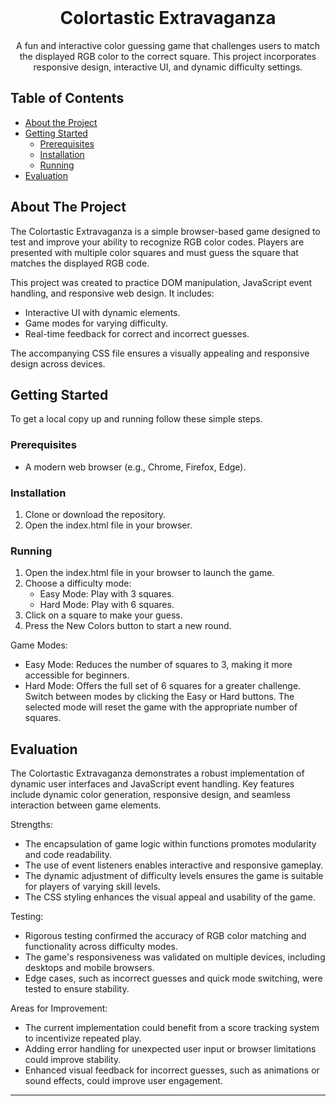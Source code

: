 <br />
<p align="center">
  <h1 align="center">Colortastic Extravaganza</h1>

  <p align="center">
    A fun and interactive color guessing game that challenges users to match the displayed RGB color to the correct square. This project incorporates responsive design, interactive UI, and dynamic difficulty settings.
  </p>
</p>

## Table of Contents

* [About the Project](#about-the-project)
* [Getting Started](#getting-started)
  * [Prerequisites](#prerequisites)
  * [Installation](#installation)
  * [Running](#running)
* [Evaluation](#evaluation)

## About The Project

The Colortastic Extravaganza is a simple browser-based game designed to test and improve your ability to recognize RGB color codes. Players are presented with multiple color squares and must guess the square that matches the displayed RGB code.   

This project was created to practice DOM manipulation, JavaScript event handling, and responsive web design. It includes:   

- Interactive UI with dynamic elements.    
- Game modes for varying difficulty.   
- Real-time feedback for correct and incorrect guesses. 

The accompanying CSS file ensures a visually appealing and responsive design across devices.    

## Getting Started  

To get a local copy up and running follow these simple steps.

### Prerequisites

* A modern web browser (e.g., Chrome, Firefox, Edge).

### Installation

1. Clone or download the repository.    
2. Open the index.html file in your browser.   

### Running    

1. Open the index.html file in your browser to launch the game.   
2. Choose a difficulty mode:   
    - Easy Mode: Play with 3 squares.   
    - Hard Mode: Play with 6 squares.    
3. Click on a square to make your guess.   
4. Press the New Colors button to start a new round.

Game Modes:
- Easy Mode: Reduces the number of squares to 3, making it more accessible for beginners.
- Hard Mode: Offers the full set of 6 squares for a greater challenge.
Switch between modes by clicking the Easy or Hard buttons. The selected mode will reset the game with the appropriate number of squares.


## Evaluation

The Colortastic Extravaganza demonstrates a robust implementation of dynamic user interfaces and JavaScript event handling. Key features include dynamic color generation, responsive design, and seamless interaction between game elements.   

Strengths:   
- The encapsulation of game logic within functions promotes modularity and code readability.   
- The use of event listeners enables interactive and responsive gameplay.   
- The dynamic adjustment of difficulty levels ensures the game is suitable for players of varying skill levels.   
- The CSS styling enhances the visual appeal and usability of the game.

Testing:    
- Rigorous testing confirmed the accuracy of RGB color matching and functionality across difficulty modes.   
- The game's responsiveness was validated on multiple devices, including desktops and mobile browsers.   
- Edge cases, such as incorrect guesses and quick mode switching, were tested to ensure stability.   

Areas for Improvement:   
- The current implementation could benefit from a score tracking system to incentivize repeated play.   
- Adding error handling for unexpected user input or browser limitations could improve stability.   
- Enhanced visual feedback for incorrect guesses, such as animations or sound effects, could improve user engagement.   
<!--
Discuss the stability of your implementation. What works well? Are there any bugs? Is everything tested properly? Are there still features that have not been implemented? Also, if you had the time, what improvements would you make to your implementation? Are there things which you would have done completely differently? Try to aim for at least 250 words.
-->


<!--
If you implemented any extras, you can list/mention them here.
-->

___


<!-- Below you can find some sections that you would normally put in a README, but we decided to leave out (either because it is not very relevant, or because it is covered by one of the added sections) -->

<!-- ## Usage -->
<!-- Use this space to show useful examples of how a project can be used. Additional screenshots, code examples and demos work well in this space. You may also link to more resources. -->

<!-- ## Roadmap -->
<!-- Use this space to show your plans for future additions -->

<!-- ## Contributing -->
<!-- You can use this section to indicate how people can contribute to the project -->

<!-- ## License -->
<!-- You can add here whether the project is distributed under any license -->


<!-- ## Contact -->
<!-- If you want to provide some contact details, this is the place to do it -->

<!-- ## Acknowledgements  -->
 
